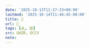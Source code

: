 ```yaml
---
date: '2025-10-13T11:27:33+08:00'
lastmod: '2025-10-14T21:46:45-08:00'
title: 󰘘
url: 󰘘
tags: [从, 從]
src: GHZR, DCCV
note:
---
```


